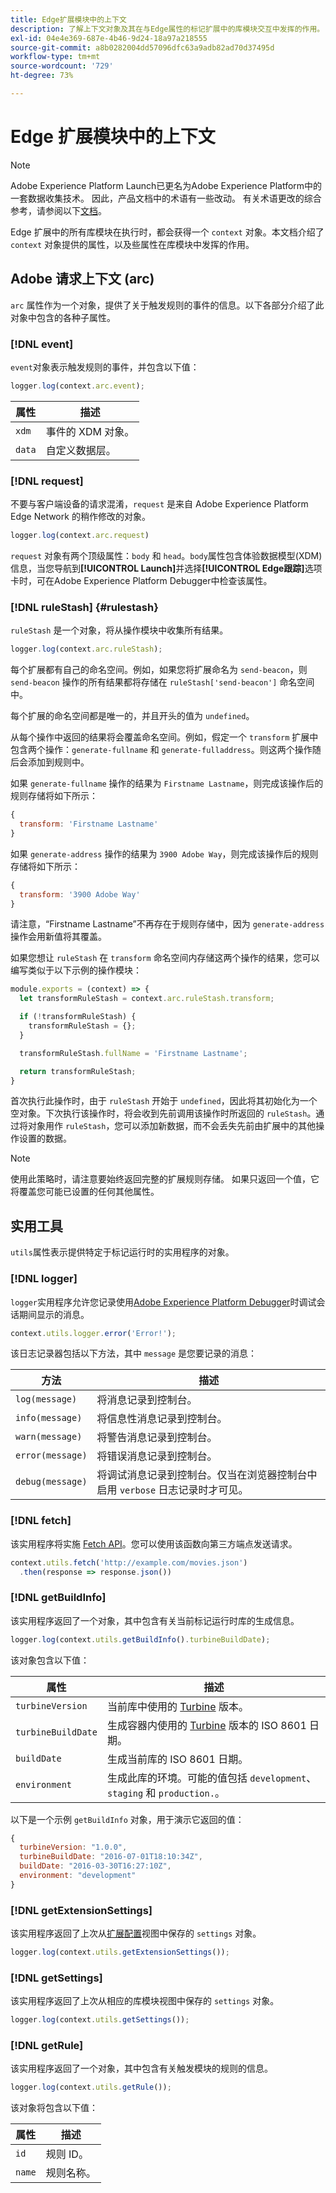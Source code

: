 ```yaml
---
title: Edge扩展模块中的上下文
description: 了解上下文对象及其在与Edge属性的标记扩展中的库模块交互中发挥的作用。
exl-id: 04e4e369-687e-4b46-9d24-18a97a218555
source-git-commit: a8b0282004dd57096dfc63a9adb82ad70d37495d
workflow-type: tm+mt
source-wordcount: '729'
ht-degree: 73%

---
```


# Edge 扩展模块中的上下文

>[!NOTE]
>
> Adobe Experience Platform Launch已更名为Adobe Experience Platform中的一套数据收集技术。 因此，产品文档中的术语有一些改动。 有关术语更改的综合参考，请参阅以下[文档](../../term-updates.md)。

Edge 扩展中的所有库模块在执行时，都会获得一个 `context` 对象。本文档介绍了 `context` 对象提供的属性，以及些属性在库模块中发挥的作用。

## Adobe 请求上下文 (arc)

`arc` 属性作为一个对象，提供了关于触发规则的事件的信息。以下各部分介绍了此对象中包含的各种子属性。

### [!DNL event]

`event`对象表示触发规则的事件，并包含以下值：

```js
logger.log(context.arc.event);
```

| 属性 | 描述 |
| --- | --- |
| `xdm` | 事件的 XDM 对象。 |
| `data` | 自定义数据层。 |

### [!DNL request]

不要与客户端设备的请求混淆，`request` 是来自 Adobe Experience Platform Edge Network 的稍作修改的对象。

```js
logger.log(context.arc.request)
```

`request` 对象有两个顶级属性：`body` 和 `head`。`body`属性包含体验数据模型(XDM)信息，当您导航到&#x200B;**[!UICONTROL Launch]**&#x200B;并选择&#x200B;**[!UICONTROL Edge跟踪]**&#x200B;选项卡时，可在Adobe Experience Platform Debugger中检查该属性。

### [!DNL ruleStash] {#rulestash}

`ruleStash` 是一个对象，将从操作模块中收集所有结果。

```js
logger.log(context.arc.ruleStash);
```

每个扩展都有自己的命名空间。例如，如果您将扩展命名为 `send-beacon`，则 `send-beacon` 操作的所有结果都将存储在 `ruleStash['send-beacon']` 命名空间中。

每个扩展的命名空间都是唯一的，并且开头的值为 `undefined`。

从每个操作中返回的结果将会覆盖命名空间。例如，假定一个 `transform` 扩展中包含两个操作：`generate-fullname` 和 `generate-fulladdress`。则这两个操作随后会添加到规则中。

如果 `generate-fullname` 操作的结果为 `Firstname Lastname`，则完成该操作后的规则存储将如下所示：

```js
{
  transform: 'Firstname Lastname'
}
```

如果 `generate-address` 操作的结果为 `3900 Adobe Way`，则完成该操作后的规则存储将如下所示：

```js
{
  transform: '3900 Adobe Way'
}
```

请注意，“Firstname Lastname”不再存在于规则存储中，因为 `generate-address` 操作会用新值将其覆盖。

如果您想让 `ruleStash` 在 `transform` 命名空间内存储这两个操作的结果，您可以编写类似于以下示例的操作模块：

```js
module.exports = (context) => {
  let transformRuleStash = context.arc.ruleStash.transform;

  if (!transformRuleStash) {
    transformRuleStash = {};
  }

  transformRuleStash.fullName = 'Firstname Lastname';

  return transformRuleStash;
}
```

首次执行此操作时，由于 `ruleStash` 开始于 `undefined`，因此将其初始化为一个空对象。下次执行该操作时，将会收到先前调用该操作时所返回的 `ruleStash`。通过将对象用作 `ruleStash`，您可以添加新数据，而不会丢失先前由扩展中的其他操作设置的数据。

>[!NOTE]
>
>使用此策略时，请注意要始终返回完整的扩展规则存储。 如果只返回一个值，它将覆盖您可能已设置的任何其他属性。

## 实用工具

`utils`属性表示提供特定于标记运行时的实用程序的对象。

### [!DNL logger]

`logger`实用程序允许您记录使用[Adobe Experience Platform Debugger](https://chrome.google.com/webstore/detail/adobe-experience-platform/bfnnokhpnncpkdmbokanobigaccjkpob)时调试会话期间显示的消息。

```js
context.utils.logger.error('Error!');
```

该日志记录器包括以下方法，其中 `message` 是您要记录的消息：

| 方法 | 描述 |
| --- | --- |
| `log(message)` | 将消息记录到控制台。 |
| `info(message)` | 将信息性消息记录到控制台。 |
| `warn(message)` | 将警告消息记录到控制台。 |
| `error(message)` | 将错误消息记录到控制台。 |
| `debug(message)` | 将调试消息记录到控制台。仅当在浏览器控制台中启用 `verbose` 日志记录时才可见。 |

### [!DNL fetch]

该实用程序将实施 [Fetch API](https://developer.mozilla.org/zh-CN/docs/Web/API/Fetch_API)。您可以使用该函数向第三方端点发送请求。

```js
context.utils.fetch('http://example.com/movies.json')
  .then(response => response.json())
```

### [!DNL getBuildInfo]

该实用程序返回了一个对象，其中包含有关当前标记运行时库的生成信息。

```js
logger.log(context.utils.getBuildInfo().turbineBuildDate);
```

该对象包含以下值：

| 属性 | 描述 |
| --- | --- |
| `turbineVersion` | 当前库中使用的 [Turbine](https://www.npmjs.com/package/@adobe/reactor-turbine-edge) 版本。 |
| `turbineBuildDate` | 生成容器内使用的 [Turbine](https://www.npmjs.com/package/@adobe/reactor-turbine-edge) 版本的 ISO 8601 日期。 |
| `buildDate` | 生成当前库的 ISO 8601 日期。 |
| `environment` | 生成此库的环境。可能的值包括 `development`、`staging` 和 `production.`。 |

以下是一个示例 `getBuildInfo` 对象，用于演示它返回的值：

```js
{
  turbineVersion: "1.0.0",
  turbineBuildDate: "2016-07-01T18:10:34Z",
  buildDate: "2016-03-30T16:27:10Z",
  environment: "development"
}
```

### [!DNL getExtensionSettings]

该实用程序返回了上次从[扩展配置](../configuration.md)视图中保存的 `settings` 对象。

```js
logger.log(context.utils.getExtensionSettings());
```

### [!DNL getSettings]

该实用程序返回了上次从相应的库模块视图中保存的 `settings` 对象。

```js
logger.log(context.utils.getSettings());
```

### [!DNL getRule]

该实用程序返回了一个对象，其中包含有关触发模块的规则的信息。

```js
logger.log(context.utils.getRule());
```

该对象将包含以下值：

| 属性 | 描述 |
| --- | --- |
| `id` | 规则 ID。 |
| `name` | 规则名称。 |
